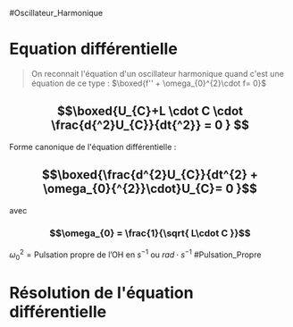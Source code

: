 #Oscillateur_Harmonique
# Equation différentielle

> On reconnait l'équation d'un oscillateur harmonique quand c'est une équation de ce type : $\boxed{f'' + \omega_{0}^{2}\cdot f= 0}$

## $$\boxed{U_{C}+L \cdot C \cdot \frac{d{^2}U_{C}}{dt{^2}} = 0 } $$
Forme canonique de l'équation différentielle :
## $$\boxed{\frac{d^{2}U_{C}}{dt^{2} + \omega_{0}{^{2}}\cdot}U_{C}= 0 }$$
avec 
### $$\omega_{0} = \frac{1}{\sqrt{ L\cdot C }}$$
$\omega_{0}{^{2}} = \text{Pulsation propre de l'OH en } s^{-1} \text{ ou } rad\cdot s^{-1}$ #Pulsation_Propre 


# Résolution de l'équation différentielle

$$$$
   